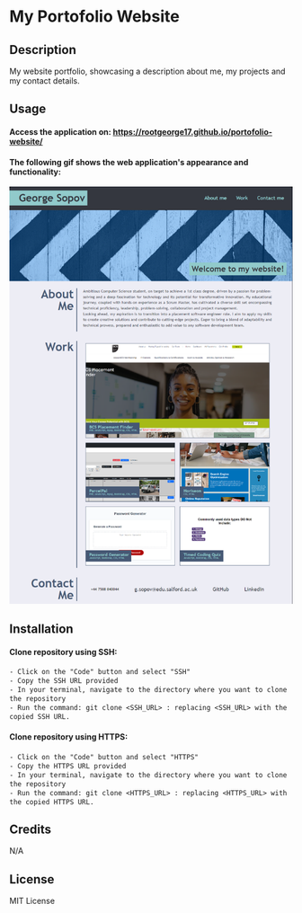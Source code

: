 # My Portofolio Website

## Description

My website portfolio, showcasing a description about me, my projects and my contact details.

## Usage

#### Access the application on: https://rootgeorge17.github.io/portofolio-website/
#### The following gif shows the web application's appearance and functionality:

![alt text](images/Capture.PNG)

## Installation

#### Clone repository using SSH:
    - Click on the "Code" button and select "SSH"
    - Copy the SSH URL provided
    - In your terminal, navigate to the directory where you want to clone the repository
    - Run the command: git clone <SSH_URL> : replacing <SSH_URL> with the copied SSH URL.

#### Clone repository using HTTPS:
    - Click on the "Code" button and select "HTTPS"
    - Copy the HTTPS URL provided
    - In your terminal, navigate to the directory where you want to clone the repository
    - Run the command: git clone <HTTPS_URL> : replacing <HTTPS_URL> with the copied HTTPS URL.

## Credits

N/A

## License

MIT License
